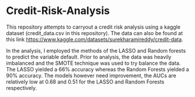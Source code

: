 # Credit-Risk-Analysis
This repository attempts to carryout a credit risk analysis using a kaggle dataset (credit_data.csv in this repository). The data can also be found at this link https://www.kaggle.com/datasets/surekharamireddy/credit-data. 

In the analysis, I employed the methods of the LASSO and Random forests to predict the variable default. Prior to analysis, the data was heavily imbalanced and the SMOTE technique was used to try balance the data. The LASSO yielded a 66% accuracy whereas the Random Forests yielded a 90% accuracy. The models however need improvement, the AUCs are relatively low at 0.68 and 0.51 for the LASSO and Random Forests respectively. 
